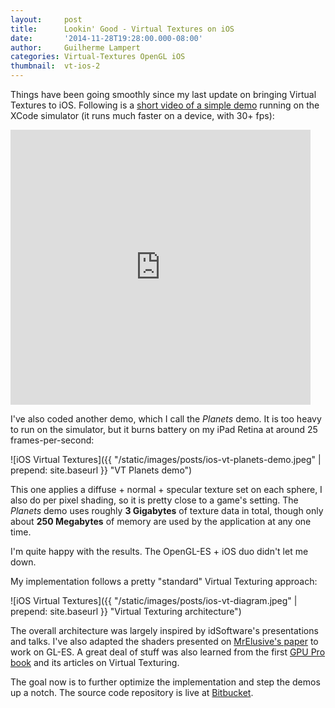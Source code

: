 ```yaml
---
layout:     post
title:      Lookin' Good - Virtual Textures on iOS
date:       '2014-11-28T19:28:00.000-08:00'
author:     Guilherme Lampert
categories: Virtual-Textures OpenGL iOS
thumbnail:  vt-ios-2
---
```


Things have been going smoothly since my last update on bringing Virtual Textures to iOS. Following is
a [short video of a simple demo][link_video] running on the XCode simulator (it runs much faster on a device, with 30+ fps):

<iframe type="text/html"
    width="480"
    height="440"
    class="embedded-video"
    title="Virtual Textures - iOS"
    src="http://www.youtube.com/embed/sWz45m0QKj4"
    frameborder="0">
</iframe>

I've also coded another demo, which I call the *Planets* demo. It is too heavy to run on the simulator,
but it burns battery on my iPad Retina at around 25 frames-per-second:

![iOS Virtual Textures]({{ "/static/images/posts/ios-vt-planets-demo.jpeg" | prepend: site.baseurl }} "VT Planets demo")

This one applies a diffuse + normal + specular texture set on each sphere, I also do per pixel shading,
so it is pretty close to a game's setting. The *Planets* demo uses roughly **3 Gigabytes** of texture data in total,
though only about **250 Megabytes** of memory are used by the application at any one time.

I'm quite happy with the results. The OpenGL-ES + iOS duo didn't let me down.

My implementation follows a pretty "standard" Virtual Texturing approach:

![iOS Virtual Textures]({{ "/static/images/posts/ios-vt-diagram.jpeg" | prepend: site.baseurl }} "Virtual Texturing architecture")

The overall architecture was largely inspired by idSoftware's presentations and talks. I've also adapted the shaders
presented on [MrElusive's paper][link_paper] to work on GL-ES. A great deal of stuff was also learned from the first
[GPU Pro book][link_gpupro] and its articles on Virtual Texturing.

The goal now is to further optimize the implementation and step the demos up a notch.
The source code repository is live at [Bitbucket][link_project].

[link_video]:   https://youtu.be/sWz45m0QKj4
[link_paper]:   http://www.mrelusive.com/publications/papers/Software-Virtual-Textures.pdf
[link_project]: https://bitbucket.org/glampert/vt-mobile
[link_gpupro]:  http://gpupro.blogspot.com

